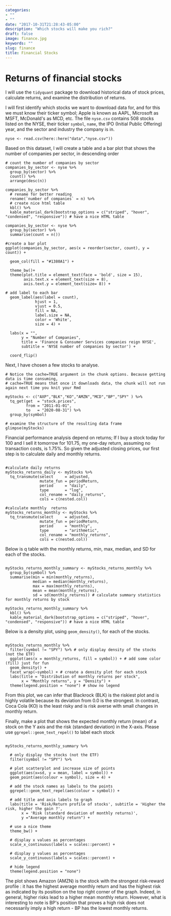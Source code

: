 ```yaml
---
categories:
- ""
- ""
date: "2017-10-31T21:28:43-05:00"
description: "Which stocks will make you rich?"
draft: false
image: finance.jpg
keywords: ""
slug: finance
title: Financial Stocks
---
```


# Returns of financial stocks

I will use the `tidyquant` package to download historical data of stock prices, calculate returns, and examine the distribution of returns. 

I will first identify which stocks we want to download data for, and for this we must know their ticker symbol; Apple is known as AAPL, Microsoft as MSFT, McDonald's as MCD, etc. The file `nyse.csv` contains 508 stocks listed on the NYSE, their ticker `symbol`, `name`, the IPO  (Initial Public Offering) year, and the sector and industry the company is in.


```{r load_nyse_data, message=FALSE, warning=FALSE}
nyse <- read.csv(here::here("data","nyse.csv"))
```

Based on this dataset, I will create a table and a bar plot that shows the number of companies per sector, in descending order

```{r companies_per_sector}
# count the number of companies by sector
companies_by_sector <- nyse %>%
  group_by(sector) %>%
  count() %>%
  arrange(desc(n))

companies_by_sector %>% 
  # rename for better reading
  rename(`number of companies` = n) %>% 
  # create nice html table
  kbl() %>%
  kable_material_dark(bootstrap_options = c("striped", "hover", "condensed", "responsive")) # have a nice HTML table
```

```{r companies_per_sector} 
companies_by_sector <- nyse %>%
  group_by(sector) %>%
  summarise(count = n()) 

#create a bar plot
ggplot(companies_by_sector, aes(x = reorder(sector, count), y = count)) + 
  
  geom_col(fill = "#1380A1") + 
  
  theme_bw()+
  theme(plot.title = element_text(face = 'bold', size = 15), 
        axis.text.x = element_text(size = 8), 
        axis.text.y = element_text(size= 8)) +

# add label to each bar
  geom_label(aes(label = count), 
             hjust = 1,
             vjust = 0.5,
             fill = NA,
             label.size = NA,
             color = 'White',
             size = 4) +
  
  labs(x = "", 
       y = "Number of Companies", 
       title = 'Finance & Consumer Services companies reign NYSE',
       subtitle = 'NYSE number of companies by sector') +
  
  coord_flip()

```

Next, I have chosen a few stocks to analyse.

```{r get_price_data, message=FALSE, warning=FALSE, cache=TRUE}
# Notice the cache=TRUE argument in the chunk options. Because getting data is time consuming, 
# cache=TRUE means that once it downloads data, the chunk will not run again next time you knit your Rmd

myStocks <- c("AXP","BLK","KO","AMZN","MCD","BP","SPY" ) %>%
  tq_get(get  = "stock.prices",
         from = "2011-01-01",
         to   = "2020-08-31") %>%
  group_by(symbol) 
  
# examine the structure of the resulting data frame
glimpse(myStocks) 

```

Financial performance analysis depend on returns; If I buy a stock today for 100 and I sell it tomorrow for 101.75, my one-day return, assuming no transaction costs, is 1.75%. So given the adjusted closing prices, our first step is to calculate daily and monthly returns.


```{r calculate_returns, message=FALSE, warning=FALSE, cache=TRUE}

#calculate daily returns
myStocks_returns_daily <- myStocks %>%
  tq_transmute(select     = adjusted, 
               mutate_fun = periodReturn, 
               period     = "daily", 
               type       = "log",
               col_rename = "daily_returns",
               cols = c(nested.col))  

#calculate monthly  returns
myStocks_returns_monthly <- myStocks %>%
  tq_transmute(select     = adjusted, 
               mutate_fun = periodReturn, 
               period     = "monthly", 
               type       = "arithmetic",
               col_rename = "monthly_returns",
               cols = c(nested.col)) 
```

Below is q table with the monthly returns, min, max, median, and SD for each of the stocks.

```{r summarise_monthly_returns}

myStocks_returns_monthly_summary <- myStocks_returns_monthly %>% 
  group_by(symbol) %>% 
  summarise(min = min(monthly_returns), 
            median = median(monthly_returns), 
            max = max(monthly_returns), 
            mean = mean(monthly_returns), 
            sd = sd(monthly_returns)) # calculate summary statistics for monthly returns by stock

myStocks_returns_monthly_summary %>% 
  kbl() %>%
  kable_material_dark(bootstrap_options = c("striped", "hover", "condensed", "responsive")) # have a nice HTML table

```

Below is a density plot, using `geom_density()`, for each of the stocks.

```{r density_monthly_returns}

myStocks_returns_monthly %>% 
  filter(symbol != "SPY") %>% # only display density of the stocks (not the ETF)
  ggplot(aes(x = monthly_returns, fill = symbol)) + # add some color (fill) just for fun
  geom_density() + 
  facet_wrap(~symbol) + # create a density plot for each stock
  labs(title = "Distribution of monthly returns per stock", 
       x = "Monthly returns", y = "Density") +
  theme(legend.position = "none") # show no legend

```

From this plot, we can infer that Blackrock (BLK) is the riskiest plot and is highly volatile because its deviation from 0.0 is the strongest. In contrast, Coca Cola (KO) is the least risky and is risk averse with small changes in monthly return.

Finally, make a plot that shows the expected monthly return (mean) of a stock on the Y axis and the risk (standard deviation) in the X-axis. Please use `ggrepel::geom_text_repel()` to label each stock

``` {r risk_return_plot}

myStocks_returns_monthly_summary %>% 
  
  # only display the stocks (not the ETF)
  filter(symbol != "SPY") %>% 
  
  # plot scatterplot and increase size of points
  ggplot(aes(x=sd, y = mean, label = symbol)) +
  geom_point(aes(colour = symbol), size = 4) +
  
  # add the stock names as labels to the points
  ggrepel::geom_text_repel(aes(colour = symbol)) + 
  
  # add title and axis labels to graph 
  labs(title = 'Risk/Return profile of stocks', subtitle = 'Higher the risk, higher the gain ?',
       x = 'Risk (standard deviation of monthly returns)', 
       y ="Average monthly return") +
  
  # use a nice theme
  theme_bw() + 
  
  # display x values as percentages
  scale_x_continuous(labels = scales::percent) + 
  
  # display y values as percentages
  scale_y_continuous(labels = scales::percent) + 
  
  # hide legend
  theme(legend.position = "none") 

```

The plot shows Amazon (AMZN) is the stock with the strongest risk-reward profile : it has the highest average monthly return and has the highest risk as indicated by its position on the top right corner of the graph. Indeed, in general, higher risks lead to a higher mean monthly return. However, what is interesting to note is BP's position that proves a high risk does not necessarily imply a high return - BP has the lowest monthly returns.
